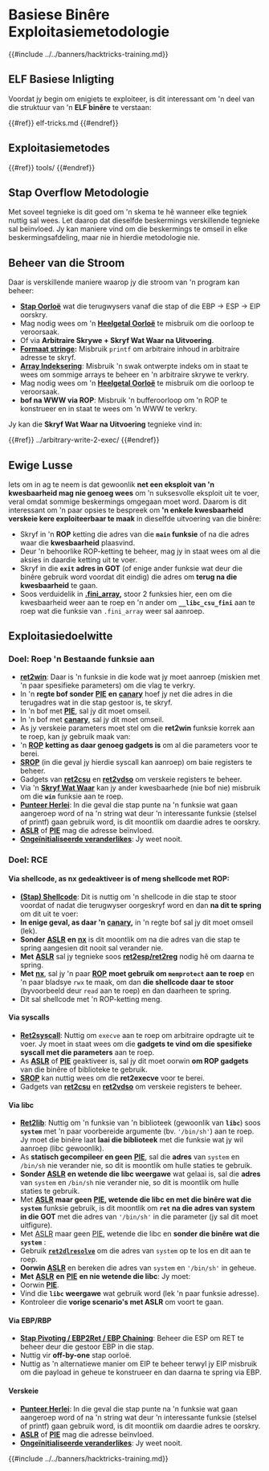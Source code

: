 # Basiese Binêre Exploitasiemetodologie

{{#include ../../banners/hacktricks-training.md}}

## ELF Basiese Inligting

Voordat jy begin om enigiets te exploiteer, is dit interessant om 'n deel van die struktuur van 'n **ELF binêre** te verstaan:

{{#ref}}
elf-tricks.md
{{#endref}}

## Exploitasiemetodes

{{#ref}}
tools/
{{#endref}}

## Stap Overflow Metodologie

Met soveel tegnieke is dit goed om 'n skema te hê wanneer elke tegniek nuttig sal wees. Let daarop dat dieselfde beskermings verskillende tegnieke sal beïnvloed. Jy kan maniere vind om die beskermings te omseil in elke beskermingsafdeling, maar nie in hierdie metodologie nie.

## Beheer van die Stroom

Daar is verskillende maniere waarop jy die stroom van 'n program kan beheer:

- [**Stap Oorloë**](../stack-overflow/) wat die terugwysers vanaf die stap of die EBP -> ESP -> EIP oorskry.
- Mag nodig wees om 'n [**Heelgetal Oorloë**](../integer-overflow.md) te misbruik om die oorloop te veroorsaak.
- Of via **Arbitraire Skrywe + Skryf Wat Waar na Uitvoering**.
- [**Formaat stringe**](../format-strings/)**:** Misbruik `printf` om arbitraire inhoud in arbitraire adresse te skryf.
- [**Array Indeksering**](../array-indexing.md): Misbruik 'n swak ontwerpte indeks om in staat te wees om sommige arrays te beheer en 'n arbitraire skrywe te verkry.
- Mag nodig wees om 'n [**Heelgetal Oorloë**](../integer-overflow.md) te misbruik om die oorloop te veroorsaak.
- **bof na WWW via ROP**: Misbruik 'n bufferoorloop om 'n ROP te konstrueer en in staat te wees om 'n WWW te verkry.

Jy kan die **Skryf Wat Waar na Uitvoering** tegnieke vind in:

{{#ref}}
../arbitrary-write-2-exec/
{{#endref}}

## Ewige Lusse

Iets om in ag te neem is dat gewoonlik **net een eksploit van 'n kwesbaarheid mag nie genoeg wees** om 'n suksesvolle eksploit uit te voer, veral omdat sommige beskermings omgegaan moet word. Daarom is dit interessant om 'n paar opsies te bespreek om **'n enkele kwesbaarheid verskeie kere exploiteerbaar te maak** in dieselfde uitvoering van die binêre:

- Skryf in 'n **ROP** ketting die adres van die **`main` funksie** of na die adres waar die **kwesbaarheid** plaasvind.
- Deur 'n behoorlike ROP-ketting te beheer, mag jy in staat wees om al die aksies in daardie ketting uit te voer.
- Skryf in die **`exit` adres in GOT** (of enige ander funksie wat deur die binêre gebruik word voordat dit eindig) die adres om **terug na die kwesbaarheid** te gaan.
- Soos verduidelik in [**.fini_array**](../arbitrary-write-2-exec/www2exec-.dtors-and-.fini_array.md#eternal-loop)**,** stoor 2 funksies hier, een om die kwesbaarheid weer aan te roep en 'n ander om **`__libc_csu_fini`** aan te roep wat die funksie van `.fini_array` weer sal aanroep.

## Exploitasiedoelwitte

### Doel: Roep 'n Bestaande funksie aan

- [**ret2win**](#ret2win): Daar is 'n funksie in die kode wat jy moet aanroep (miskien met 'n paar spesifieke parameters) om die vlag te verkry.
- In 'n **regte bof sonder** [**PIE**](../common-binary-protections-and-bypasses/pie/) **en** [**canary**](../common-binary-protections-and-bypasses/stack-canaries/) hoef jy net die adres in die terugadres wat in die stap gestoor is, te skryf.
- In 'n bof met [**PIE**](../common-binary-protections-and-bypasses/pie/), sal jy dit moet omseil.
- In 'n bof met [**canary**](../common-binary-protections-and-bypasses/stack-canaries/), sal jy dit moet omseil.
- As jy verskeie parameters moet stel om die **ret2win** funksie korrek aan te roep, kan jy gebruik maak van:
- 'n [**ROP**](#rop-and-ret2...-techniques) **ketting as daar genoeg gadgets is** om al die parameters voor te berei.
- [**SROP**](../rop-return-oriented-programing/srop-sigreturn-oriented-programming/) (in die geval jy hierdie syscall kan aanroep) om baie registers te beheer.
- Gadgets van [**ret2csu**](../rop-return-oriented-programing/ret2csu.md) en [**ret2vdso**](../rop-return-oriented-programing/ret2vdso.md) om verskeie registers te beheer.
- Via 'n [**Skryf Wat Waar**](../arbitrary-write-2-exec/) kan jy ander kwesbaarhede (nie bof nie) misbruik om die **`win`** funksie aan te roep.
- [**Punteer Herlei**](../stack-overflow/pointer-redirecting.md): In die geval die stap punte na 'n funksie wat gaan aangeroep word of na 'n string wat deur 'n interessante funksie (stelsel of printf) gaan gebruik word, is dit moontlik om daardie adres te oorskry.
- [**ASLR**](../common-binary-protections-and-bypasses/aslr/) of [**PIE**](../common-binary-protections-and-bypasses/pie/) mag die adresse beïnvloed.
- [**Ongeïnitialiseerde veranderlikes**](../stack-overflow/uninitialized-variables.md): Jy weet nooit.

### Doel: RCE

#### Via shellcode, as nx gedeaktiveer is of meng shellcode met ROP:

- [**(Stap) Shellcode**](#stack-shellcode): Dit is nuttig om 'n shellcode in die stap te stoor voordat of nadat die terugwyser oorgeskryf word en dan **na dit te spring** om dit uit te voer:
- **In enige geval, as daar 'n** [**canary**](../common-binary-protections-and-bypasses/stack-canaries/)**,** in 'n regte bof sal jy dit moet omseil (lek).
- **Sonder** [**ASLR**](../common-binary-protections-and-bypasses/aslr/) **en** [**nx**](../common-binary-protections-and-bypasses/no-exec-nx.md) is dit moontlik om na die adres van die stap te spring aangesien dit nooit sal verander nie.
- **Met** [**ASLR**](../common-binary-protections-and-bypasses/aslr/) sal jy tegnieke soos [**ret2esp/ret2reg**](../rop-return-oriented-programing/ret2esp-ret2reg.md) nodig hê om daarna te spring.
- **Met** [**nx**](../common-binary-protections-and-bypasses/no-exec-nx.md), sal jy 'n paar [**ROP**](../rop-return-oriented-programing/) **moet gebruik om `memprotect` aan te roep** en 'n paar bladsye `rwx` te maak, om dan **die shellcode daar te stoor** (byvoorbeeld deur `read` aan te roep) en dan daarheen te spring.
- Dit sal shellcode met 'n ROP-ketting meng.

#### Via syscalls

- [**Ret2syscall**](../rop-return-oriented-programing/rop-syscall-execv/): Nuttig om `execve` aan te roep om arbitraire opdragte uit te voer. Jy moet in staat wees om die **gadgets te vind om die spesifieke syscall met die parameters** aan te roep.
- As [**ASLR**](../common-binary-protections-and-bypasses/aslr/) of [**PIE**](../common-binary-protections-and-bypasses/pie/) geaktiveer is, sal jy dit moet oorwin **om ROP gadgets** van die binêre of biblioteke te gebruik.
- [**SROP**](../rop-return-oriented-programing/srop-sigreturn-oriented-programming/) kan nuttig wees om die **ret2execve** voor te berei.
- Gadgets van [**ret2csu**](../rop-return-oriented-programing/ret2csu.md) en [**ret2vdso**](../rop-return-oriented-programing/ret2vdso.md) om verskeie registers te beheer.

#### Via libc

- [**Ret2lib**](../rop-return-oriented-programing/ret2lib/): Nuttig om 'n funksie van 'n biblioteek (gewoonlik van **`libc`**) soos **`system`** met 'n paar voorbereide argumente (bv. `'/bin/sh'`) aan te roep. Jy moet die binêre laat **laai die biblioteek** met die funksie wat jy wil aanroep (libc gewoonlik).
- As **statisch gecompileer en geen** [**PIE**](../common-binary-protections-and-bypasses/pie/), sal die **adres** van `system` en `/bin/sh` nie verander nie, so dit is moontlik om hulle staties te gebruik.
- **Sonder** [**ASLR**](../common-binary-protections-and-bypasses/aslr/) **en wetende die libc weergawe** wat gelaai is, sal die **adres** van `system` en `/bin/sh` nie verander nie, so dit is moontlik om hulle staties te gebruik.
- Met [**ASLR**](../common-binary-protections-and-bypasses/aslr/) **maar geen** [**PIE**](../common-binary-protections-and-bypasses/pie/)**, wetende die libc en met die binêre wat die `system`** funksie gebruik, is dit moontlik om **`ret` na die adres van system in die GOT** met die adres van `'/bin/sh'` in die parameter (jy sal dit moet uitfigure).
- Met [ASLR](../common-binary-protections-and-bypasses/aslr/) maar geen [PIE](../common-binary-protections-and-bypasses/pie/), wetende die libc en **sonder die binêre wat die `system`** :
- Gebruik [**`ret2dlresolve`**](../rop-return-oriented-programing/ret2dlresolve.md) om die adres van `system` op te los en dit aan te roep.
- **Oorwin** [**ASLR**](../common-binary-protections-and-bypasses/aslr/) en bereken die adres van `system` en `'/bin/sh'` in geheue.
- **Met** [**ASLR**](../common-binary-protections-and-bypasses/aslr/) **en** [**PIE**](../common-binary-protections-and-bypasses/pie/) **en nie wetende die libc**: Jy moet:
- Oorwin [**PIE**](../common-binary-protections-and-bypasses/pie/).
- Vind die **`libc` weergawe** wat gebruik word (lek 'n paar funksie adresse).
- Kontroleer die **vorige scenario's met ASLR** om voort te gaan.

#### Via EBP/RBP

- [**Stap Pivoting / EBP2Ret / EBP Chaining**](../stack-overflow/stack-pivoting-ebp2ret-ebp-chaining.md): Beheer die ESP om RET te beheer deur die gestoor EBP in die stap.
- Nuttig vir **off-by-one** stap oorloë.
- Nuttig as 'n alternatiewe manier om EIP te beheer terwyl jy EIP misbruik om die payload in geheue te konstrueer en dan daarna te spring via EBP.

#### Verskeie

- [**Punteer Herlei**](../stack-overflow/pointer-redirecting.md): In die geval die stap punte na 'n funksie wat gaan aangeroep word of na 'n string wat deur 'n interessante funksie (stelsel of printf) gaan gebruik word, is dit moontlik om daardie adres te oorskry.
- [**ASLR**](../common-binary-protections-and-bypasses/aslr/) of [**PIE**](../common-binary-protections-and-bypasses/pie/) mag die adresse beïnvloed.
- [**Ongeïnitialiseerde veranderlikes**](../stack-overflow/uninitialized-variables.md): Jy weet nooit.

{{#include ../../banners/hacktricks-training.md}}
